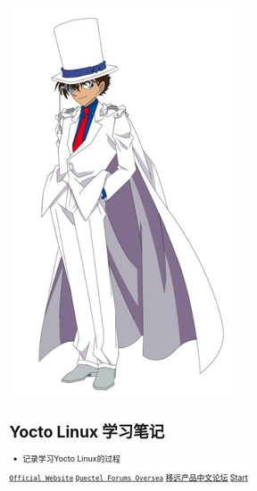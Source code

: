 <img width="400px"  src="JJ.jfif">

# Yocto Linux 学习笔记

- 记录学习Yocto Linux的过程

[`Official Website`](<https://www.quectel.com>)
[`Quectel Forums Oversea`](<https://Forums.quectel.com>)
[移远产品中文论坛](<https://forumschinese.quectel.com/>)
[Start](README.md)
